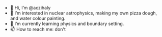 - 👋 Hi, I’m @aczihaly
- 👀 I’m interested in nuclear astrophysics, making my own pizza dough, and water colour painting. 
- 🌱 I’m currently learning physics and boundary setting. 
- 📫 How to reach me: don't

<!---
aczihaly/aczihaly is a ✨ special ✨ repository because its `README.md` (this file) appears on your GitHub profile.
You can click the Preview link to take a look at your changes.
--->
